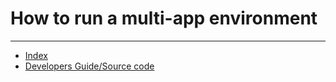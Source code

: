 # How to run a multi-app environment



---

- [Index](/hx-deploy-tool/docs/index)
- [Developers Guide/Source code](https://github.com/helix-collective/hx-deploy-tool)
